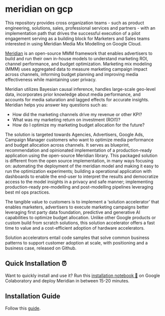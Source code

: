 # meridian on gcp

This repository provides cross organization teams - such as  product engineering, solutions, sales, professional services and partners - with an implementation path that drives the successful execution of a pilot engagement serving as a building block for Marketers and Sales teams interested in using Meridian Media Mix Modelling on Google Cloud.

[Meridian](https://developers.google.com/meridian) is an open-source MMM framework that enables advertisers to build and run their own in-house models to understand marketing ROI, channel performance, and budget optimization. Marketing mix modeling (MMM) uses aggregated data to measure marketing campaign impact across channels, informing budget planning and improving media effectiveness while maintaining user privacy. 

Meridian utilizes Bayesian causal inference, handles large-scale geo-level data, incorporates prior knowledge about media performance, and accounts for media saturation and lagged effects for accurate insights. Meridian helps you answer key questions such as:
* How did the marketing channels drive my revenue or other KPI?
* What was my marketing return on investment (ROI1)?
* How do I optimize my marketing budget allocation for the future?

The solution is targeted towards Agencies, Advertisers, Google Ads, Campaign Manager customers who want to optimize media performance and budget allocation across channels. It serves as blueprint, recommendation and opinionated implementation of a production-ready application using the open-source Meridian library. This packaged solution is different from the open source implementation, in many ways focusing on: automating the deployment of the meridian model and making it easy to run the optimization experiments; building a operational application with dashboards to enable the end-user to interpret the results and democratize access to the model insights in a privacy and safe manner; implementing production-ready pre-modelling and post-modelling pipelines leveraging best ml ops practices.

The tangible value to customers is to implement a ‘solution accelerator’ that enables marketers, advertisers to execute marketing campaigns better leveraging first party data foundation, predictive and generative AI capabilities to optimize budget allocation. Unlike other Google products or custom build from scratch solutions, this solution accelerator offers a fast time to value and a cost-efficient adoption of hardware accelerators.

Solution accelerators entail code samples that solve common business patterns to support customer adoption at scale, with positioning and a business case, released on Github.

## Quick Installation ⏰

Want to quickly install and use it? Run this [installation notebook 📔](https://colab.sandbox.google.com/github/GoogleCloudPlatform/meridian-on-gcp/blob/main/notebooks/meridian_quick_install.ipynb) on Google Colaboratory and deploy Meridian in between 15-20 minutes.

## Installation Guide

Follow this [guide](infra/README.md).

